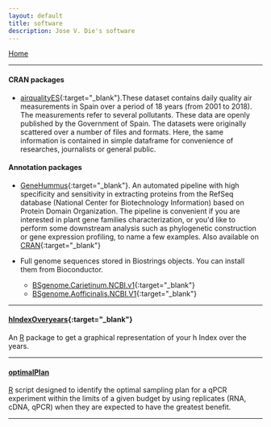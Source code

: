 ```yaml
---
layout: default
title: software
description: Jose V. Die's software
---
```

[Home](../index.html)
  
    
    
---
#### CRAN packages    
* [airqualityES](https://cran.r-project.org/web/packages/airqualityES/index.html){:target="_blank"}.These dataset contains daily quality air measurements in Spain over a period of 18 years (from 2001 to 2018). The measurements refer to several pollutants. These data are openly published by the Government of Spain. The datasets were originally scattered over a number of files and formats. Here, the same information is contained in simple dataframe for convenience of researches, journalists or general public.
  
#### Annotation packages    
 * [GeneHummus](https://github.com/NCBI-Hackathons/GeneHummus){:target="_blank"}. An automated pipeline with high specificity and sensitivity in extracting proteins from the RefSeq database (National Center for Biotechnology Information) based on Protein Domain Organization. The pipeline is convenient if you are interested in plant gene families characterization, or you'd like to perform some downstream analysis such as phylogenetic construction or gene expression profiling, to name a few examples. Also available on [CRAN](https://cran.r-project.org/web/packages/geneHummus/index.html){:target="_blank"}  
 
 
* Full genome sequences stored in Biostrings objects. You can install them from Bioconductor. 
  
  * [BSgenome.Carietinum.NCBI.v1](https://bioconductor.org/packages/devel/data/annotation/html/BSgenome.Carietinum.NCBI.v1.html){:target="_blank"}
  * [BSgenome.Aofficinalis.NCBI.V1](https://bioconductor.org/packages/devel/data/annotation/html/BSgenome.Aofficinalis.NCBI.V1.html){:target="_blank"}

---

#### <a name="hindex"></a>[hIndexOveryears](https://github.com/jdieramon/hIndex){:target="_blank"}

An [R](http://www.r-project.org/) package to get a graphical representation of your h Index over the years.  


---

#### <a name="optimal"></a>[optimalPlan](https://github.com/jdieramon/BlueberryProject/blob/master/Optimal%20Plan/optimal_Plan.md)  

[R](http://www.r-project.org/) script designed to identify the optimal sampling plan for a qPCR experiment within the limits of a given budget by using replicates (RNA, cDNA, qPCR)  when they are expected to have the greatest benefit.  
  
---
